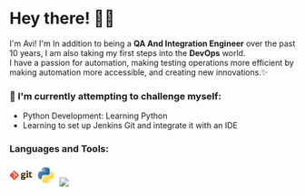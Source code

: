 <!-- Greeting -->
# Hey there! :wave::smiley:
<!--Introduction -->
I'm Avi! I'm In addition to being a **QA And Integration Engineer** over the past 10 years, I am also taking my first steps into the **DevOps** world.    
I have a passion for automation, making testing operations more efficient by making automation more accessible, and creating new innovations.✨


### 🌱 I'm currently attempting to challenge myself:
* Python Development: Learning Python
* Learning to set up Jenkins Git and integrate it with an IDE


### Languages and Tools:
<!-- icons -->
<code><a href = "https://git-scm.com/"><img height="40" src="https://raw.githubusercontent.com/github/explore/80688e429a7d4ef2fca1e82350fe8e3517d3494d/topics/git/git.png"></a></code>
<code><a href = "https://www.python.org/"><img height="40" src="https://raw.githubusercontent.com/github/explore/80688e429a7d4ef2fca1e82350fe8e3517d3494d/topics/python/python.png"></a></code>
<code><a href = "https://www.jetbrains.com/pycharm/"><img height="40" src="https://resources.jetbrains.com/storage/products/pycharm/img/meta/pycharm_logo_300x300.png"></a></code>
